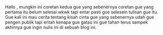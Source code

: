 Hallo , mungkin ini coretan kedua gue yang sebenernya coretan gue yang pertama itu belum selesai wkwk tapi entar pasti gue selesein tulisan gue itu. 
Gue kali ini mau cerita tentang kisah cinta gue yang sebenernya udah gue pengen publik tapi entah kenapa gue gatau ini gue tahan terus sampek akhirnya gue ingin nulis ini di sebuah blog ini.

